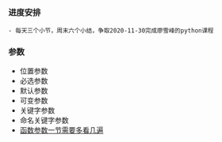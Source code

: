 ### 进度安排
    - 每天三个小节，周末六个小结，争取2020-11-30完成廖雪峰的python课程

### 参数
- 位置参数
- 必选参数
- 默认参数
- 可变参数
- 关键字参数
- 命名关键字参数
- [函数参数一节需要多看几遍](https://www.liaoxuefeng.com/wiki/1016959663602400/1017261630425888)


